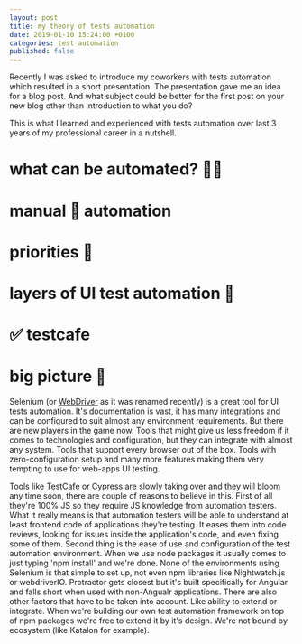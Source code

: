 ```yaml
---
layout: post
title: my theory of tests automation
date: 2019-01-10 15:24:00 +0100
categories: test automation
published: false
---
```


Recently I was asked to introduce my coworkers with tests automation which resulted in a short presentation. The presentation gave me an idea for a blog post. And what subject could be better for the first post on your new blog other than introduction to what you do? 

This is what I learned and experienced with tests automation over last 3 years of my professional career in a nutshell.

# what can be automated? 🤷‍♂️

# manual 🤝 automation

# priorities 🍕

# layers of UI test automation 🥞

# ✅ testcafe

# big picture 🤔

Selenium (or [WebDriver] as it was renamed recently) is a great tool for UI tests automation. It's documentation is vast, it has many integrations and can be configured to suit almost any environment requirements. But there are new players in the game now. Tools that might give us less freedom if it comes to technologies and configuration, but they can integrate with almost any system. Tools that support every browser out of the box. Tools with zero-configuration setup and many more features making them very tempting to use for web-apps UI testing.

Tools like [TestCafe] or [Cypress] are slowly taking over and they will bloom any time soon, there are couple of reasons to believe in this. First of all they're 100% JS so they require JS knowledge from automation testers. What it really means is that automation testers will be able to understand at least frontend code of applications they're testing. It eases them into code reviews, looking for issues inside the application's code, and even fixing some of them. Second thing is the ease of use and configuration of the test automation environment. When we use node packages it usually comes to just typing 'npm install' and we're done. None of the environments using Selenium is that simple to set up, not even npm libraries like Nightwatch.js or webdriverIO. Protractor gets closest but it's built specifically for Angular and falls short when used with non-Angualr applications. There are also other factors that have to be taken into account. Like ability to extend or integrate. When we're building our own test automation framework on top of npm packages we're free to extend it by it's design. We're not bound by ecosystem (like Katalon for example). 

[WebDriver]: https://www.w3.org/TR/webdriver1/
[TestCafe]: https://devexpress.github.io/testcafe/
[Cypress]: https://www.cypress.io
